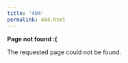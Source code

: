 ```yaml
---
title: '404'
permalink: 404.html
---
```


**Page not found :(**

The requested page could not be found.
